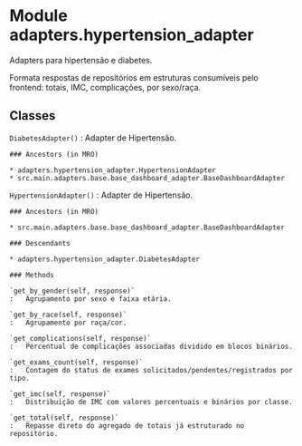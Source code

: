 Module adapters.hypertension_adapter
====================================
Adapters para hipertensão e diabetes.

Formata respostas de repositórios em estruturas consumíveis pelo frontend:
totais, IMC, complicações, por sexo/raça.

Classes
-------

`DiabetesAdapter()`
:   Adapter de Hipertensão.

    ### Ancestors (in MRO)

    * adapters.hypertension_adapter.HypertensionAdapter
    * src.main.adapters.base.base_dashboard_adapter.BaseDashboardAdapter

`HypertensionAdapter()`
:   Adapter de Hipertensão.

    ### Ancestors (in MRO)

    * src.main.adapters.base.base_dashboard_adapter.BaseDashboardAdapter

    ### Descendants

    * adapters.hypertension_adapter.DiabetesAdapter

    ### Methods

    `get_by_gender(self, response)`
    :   Agrupamento por sexo e faixa etária.

    `get_by_race(self, response)`
    :   Agrupamento por raça/cor.

    `get_complications(self, response)`
    :   Percentual de complicações associadas dividido em blocos binários.

    `get_exams_count(self, response)`
    :   Contagem do status de exames solicitados/pendentes/registrados por tipo.

    `get_imc(self, response)`
    :   Distribuição de IMC com valores percentuais e binários por classe.

    `get_total(self, response)`
    :   Repasse direto do agregado de totais já estruturado no repositório.